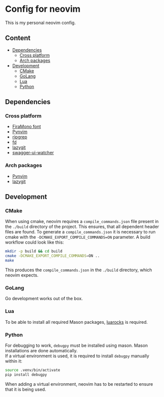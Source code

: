 # Config for neovim

This is my personal neovim config.

## Content

- [Dependencies](#dependencies)
  - [Cross platform](#cross-platform)
  - [Arch packages](#arch-packages)
- [Development](#development)
  - [CMake](#cmake)
  - [GoLang](#golang)
  - [Lua](#lua)
  - [Python](#python)

## Dependencies

### Cross platform

- [FiraMono font](https://github.com/ryanoasis/nerd-fonts)
- [Pynvim](https://github.com/neovim/pynvim)
- [ripgrep](https://github.com/BurntSushi/ripgrep)
- [fd](https://github.com/sharkdp/fd)
- [lazygit](https://github.com/jesseduffield/lazygit#installation)
- [swagger-ui-watcher](https://github.com/moon0326/swagger-ui-watcher)

### Arch packages

- [Pynvim](https://archlinux.org/packages/extra/any/python-pynvim/)
- [lazygit](https://archlinux.org/packages/extra/x86_64/lazygit/)

## Development

### CMake

When using cmake, neovim requires a `compile_commands.json` file
present in the `./build` directory of the project.
This ensures, that all dependent header files are found.
To generate a `compile_commands.json` it is necessary to run
cmake with the `-DCMAKE_EXPORT_COMPILE_COMMANDS=ON` parameter.
A build workflow could look like this:

```bash
mkdir -p build && cd build
cmake -DCMAKE_EXPORT_COMPILE_COMMANDS=ON ..
make
```

This produces the `compile_commands.json` in the `./build` directory,
which neovim expects.

### GoLang

Go development works out of the box.

### Lua

To be able to install all required Mason packages,
[luarocks](https://archlinux.org/packages/extra/any/luarocks/) is required.

### Python

For debugging to work, `debugpy` must be installed using mason.
Mason installations are done automatically. \
If a virtual environment is used, it is required to install `debugpy`
manually within it:

```bash
source .venv/bin/activate
pip install debugpy
```

When adding a virtual environment, neovim has to be
restarted to ensure that it is being used.
